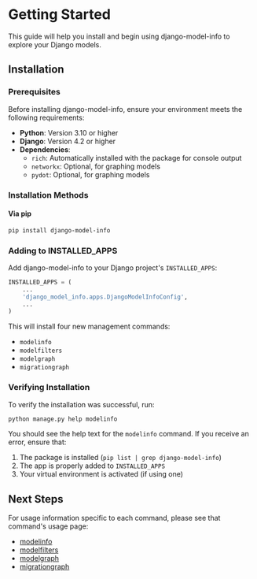 # Getting Started

This guide will help you install and begin using django-model-info to explore your Django models.

## Installation

### Prerequisites

Before installing django-model-info, ensure your environment meets the following requirements:

- **Python**: Version 3.10 or higher
- **Django**: Version 4.2 or higher
- **Dependencies**: 
  - `rich`: Automatically installed with the package for console output
  - `networkx`: Optional, for graphing models
  - `pydot`: Optional, for graphing models

### Installation Methods

#### Via pip
```bash
pip install django-model-info
```

### Adding to INSTALLED_APPS

Add django-model-info to your Django project's `INSTALLED_APPS`:

```python
INSTALLED_APPS = (
    ...
    'django_model_info.apps.DjangoModelInfoConfig',
    ...
)
```

This will install four new management commands:
- `modelinfo`
- `modelfilters`
- `modelgraph`
- `migrationgraph`

### Verifying Installation

To verify the installation was successful, run:

```bash
python manage.py help modelinfo
```

You should see the help text for the `modelinfo` command. If you receive an error, ensure that:
1. The package is installed (`pip list | grep django-model-info`)
2. The app is properly added to `INSTALLED_APPS`
3. Your virtual environment is activated (if using one)

## Next Steps

For usage information specific to each command, please see that command's usage page:

- [modelinfo](https://django-model-info.readthedocs.io/en/latest/modelinfo.html)
- [modelfilters](https://django-model-info.readthedocs.io/en/latest/modelfilters.html)
- [modelgraph](https://django-model-info.readthedocs.io/en/latest/modelgraph.html)
- [migrationgraph](https://django-model-info.readthedocs.io/en/latest/migrationgraph.html)
